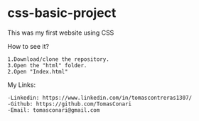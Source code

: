 # css-basic-project

This was my first website using CSS

How to see it?

    1.Download/clone the repository.
    3.Open the "html" folder.
    2.Open "Index.html"


My Links:

    -Linkedin: https://www.linkedin.com/in/tomascontreras1307/
    -Github: https://github.com/TomasConari
    -Email: tomasconari@gmail.com
